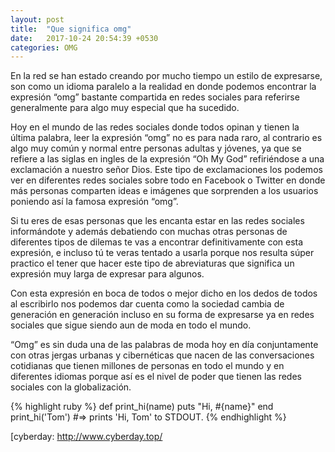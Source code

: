 ```yaml
---
layout: post
title:  "Que significa omg"
date:   2017-10-24 20:54:39 +0530
categories: OMG
---
```

 
En la red se han estado creando por mucho tiempo un estilo de expresarse, son como un idioma paralelo a la realidad en donde podemos encontrar la expresión “omg” bastante compartida en redes sociales para referirse generalmente para algo muy especial que ha sucedido.

Hoy en el mundo de las redes sociales donde todos opinan y tienen la última palabra, leer la expresión “omg” no es para nada raro, al contrario es algo muy común y normal entre personas adultas y jóvenes, ya que se refiere a las siglas en ingles de la expresión “Oh My God” refiriéndose a una exclamación a nuestro señor Dios. Este tipo de exclamaciones los podemos ver en diferentes redes sociales sobre todo en Facebook o Twitter en donde más personas comparten ideas e imágenes que sorprenden a los usuarios poniendo así la famosa expresión “omg”.

Si tu eres de esas personas que les encanta estar en las redes sociales informándote y además debatiendo con muchas otras personas de diferentes tipos de dilemas te vas a encontrar definitivamente con esta expresión, e incluso tú te veras tentado a usarla porque nos resulta súper practico el tener que hacer este tipo de abreviaturas que significa un expresión muy larga de expresar para algunos. 

Con esta expresión en boca de todos o mejor dicho en los dedos de todos al escribirlo nos podemos dar cuenta como la sociedad cambia de generación en generación incluso en su forma de expresarse ya en redes sociales que sigue siendo aun de moda en todo el mundo. 

“Omg” es sin duda una de las palabras de moda hoy en día conjuntamente con otras jergas urbanas y cibernéticas que nacen de las conversaciones cotidianas que tienen millones de personas en todo el mundo y en diferentes idiomas porque así es el nivel de poder que tienen las redes sociales con la globalización. 


{% highlight ruby %}
def print_hi(name)
  puts "Hi, #{name}"
end
print_hi('Tom')
#=> prints 'Hi, Tom' to STDOUT.
{% endhighlight %}


[ebest.cl]: http://ebest.cl
[cyberday:   http://www.cyberday.top/

